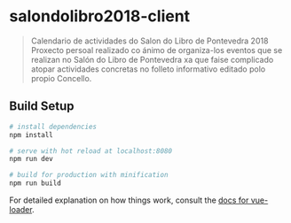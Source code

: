 # salondolibro2018-client

> Calendario de actividades do Salon do Libro de Pontevedra 2018
>Proxecto persoal realizado co ánimo de organiza-los eventos que se realizan no Salón do Libro de Pontevedra xa que faise complicado atopar actividades concretas no folleto informativo editado polo propio Concello.
## Build Setup

``` bash
# install dependencies
npm install

# serve with hot reload at localhost:8080
npm run dev

# build for production with minification
npm run build
```

For detailed explanation on how things work, consult the [docs for vue-loader](http://vuejs.github.io/vue-loader).
